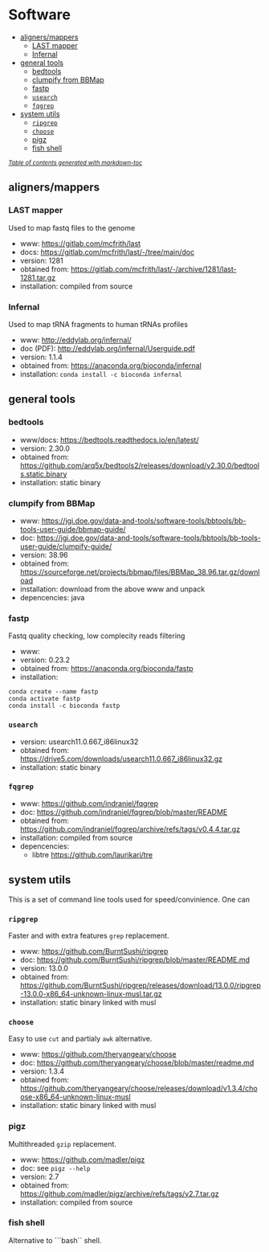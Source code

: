 # Software


- [aligners/mappers](#aligners-mappers)
  * [LAST mapper](#last-mapper)
  * [Infernal](#infernal)
- [general tools](#general-tools)
  * [bedtools](#bedtools)
  * [clumpify from BBMap](#clumpify-from-bbmap)
  * [fastp](#fastp)
  * [```usearch```](#---usearch---)
  * [```fqgrep```](#---fqgrep---)
- [system utils](#system-utils)
  * [```ripgrep```](#---ripgrep---)
  * [```choose```](#---choose---)
  * [pigz](#pigz)
  * [fish shell](#fish-shell)

<small><i><a href='http://ecotrust-canada.github.io/markdown-toc/'>Table of contents generated with markdown-toc</a></i></small>



## aligners/mappers

### LAST mapper

Used to map fastq files to the genome

* www:  https://gitlab.com/mcfrith/last
* docs: https://gitlab.com/mcfrith/last/-/tree/main/doc
* version: 1281 
* obtained from: https://gitlab.com/mcfrith/last/-/archive/1281/last-1281.tar.gz
* installation: compiled from source


### Infernal

Used to map tRNA fragments to human tRNAs profiles 

* www: http://eddylab.org/infernal/
* doc (PDF): http://eddylab.org/infernal/Userguide.pdf
* version:  1.1.4 
* obtained from: https://anaconda.org/bioconda/infernal
* installation: ```conda install -c bioconda infernal```


## general tools

### bedtools 

* www/docs: https://bedtools.readthedocs.io/en/latest/
* version: 2.30.0
* obtained from: https://github.com/arq5x/bedtools2/releases/download/v2.30.0/bedtools.static.binary
* installation: static binary

### clumpify from BBMap
* www:  https://jgi.doe.gov/data-and-tools/software-tools/bbtools/bb-tools-user-guide/bbmap-guide/
* doc: https://jgi.doe.gov/data-and-tools/software-tools/bbtools/bb-tools-user-guide/clumpify-guide/
* version: 38.96
* obtained from: https://sourceforge.net/projects/bbmap/files/BBMap_38.96.tar.gz/download
* installation: download from the above www and unpack
* depencencies: java

### fastp

Fastq quality checking, low complecity reads filtering

* www: 
* version: 0.23.2
* obtained from: https://anaconda.org/bioconda/fastp
* installation: 

```
conda create --name fastp
conda activate fastp
conda install -c bioconda fastp
```



### ```usearch```

* version: usearch11.0.667_i86linux32
* obtained from: https://drive5.com/downloads/usearch11.0.667_i86linux32.gz
* installation: static binary

### ```fqgrep```

* www: https://github.com/indraniel/fqgrep
* doc: https://github.com/indraniel/fqgrep/blob/master/README
* obtained from: https://github.com/indraniel/fqgrep/archive/refs/tags/v0.4.4.tar.gz
* installation: compiled from source
* depencencies: 
    * libtre https://github.com/laurikari/tre

## system utils

This is a set of command line tools used for speed/convinience. One can  


### ```ripgrep```

Faster and with extra features ```grep``` replacement.

* www: https://github.com/BurntSushi/ripgrep
* doc: https://github.com/BurntSushi/ripgrep/blob/master/README.md
* version: 13.0.0
* obtained from: https://github.com/BurntSushi/ripgrep/releases/download/13.0.0/ripgrep-13.0.0-x86_64-unknown-linux-musl.tar.gz
* installation: static binary linked with musl

### ```choose```

Easy to use ```cut``` and partialy ```awk``` alternative.

* www: https://github.com/theryangeary/choose
* doc: https://github.com/theryangeary/choose/blob/master/readme.md
* version: 1.3.4
* obtained from: https://github.com/theryangeary/choose/releases/download/v1.3.4/choose-x86_64-unknown-linux-musl
* installation: static binary linked with musl

### pigz

Multithreaded ```gzip``` replacement.

* www: https://github.com/madler/pigz
* doc: see ```pigz --help```
* version: 2.7
* obtained from: https://github.com/madler/pigz/archive/refs/tags/v2.7.tar.gz
* installation: compiled from source

### fish shell

Alternative to ```bash`` shell.